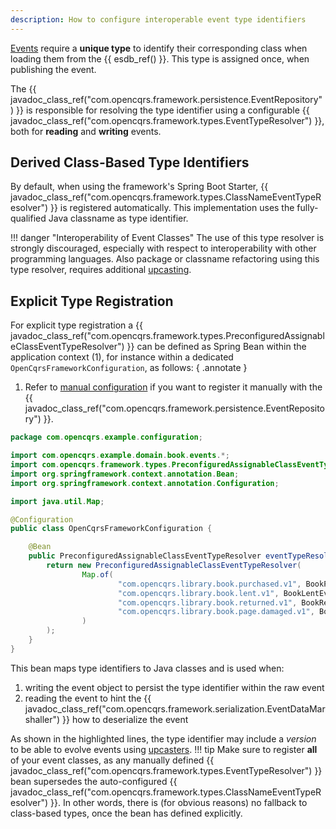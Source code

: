 ```yaml
---
description: How to configure interoperable event type identifiers
---
```


[Events](../../concepts/events/index.md) require a __unique type__ to identify their corresponding
class when loading them from the {{ esdb_ref() }}. This type is assigned once, when publishing the event.

The {{ javadoc_class_ref("com.opencqrs.framework.persistence.EventRepository") }} is responsible for
resolving the type identifier using a configurable {{ javadoc_class_ref("com.opencqrs.framework.types.EventTypeResolver") }},
both for __reading__ and __writing__ events.

## Derived Class-Based Type Identifiers

By default, when using the framework's Spring Boot Starter, {{ javadoc_class_ref("com.opencqrs.framework.types.ClassNameEventTypeResolver") }} is registered
automatically. This implementation uses the fully-qualified Java classname as type identifier.

!!! danger "Interoperability of Event Classes"
    The use of this type resolver is strongly discouraged, especially with respect to
    interoperability with other programming languages. Also package or classname refactoring using
    this type resolver, requires additional [upcasting](../../concepts/upcasting/index.md).

## Explicit Type Registration

For explicit type registration a {{ javadoc_class_ref("com.opencqrs.framework.types.PreconfiguredAssignableClassEventTypeResolver") }}
can be defined as Spring Bean within the application context (1), for instance within a dedicated `OpenCqrsFrameworkConfiguration`, as follows:
{ .annotate }

1. Refer to [manual configuration](../../reference/core_components/event_repository/index.md#manual-configuration) if you want to register it manually with the {{ javadoc_class_ref("com.opencqrs.framework.persistence.EventRepository") }}.

```java hl_lines="17-20"
package com.opencqrs.example.configuration;

import com.opencqrs.example.domain.book.events.*;
import com.opencqrs.framework.types.PreconfiguredAssignableClassEventTypeResolver;
import org.springframework.context.annotation.Bean;
import org.springframework.context.annotation.Configuration;

import java.util.Map;

@Configuration
public class OpenCqrsFrameworkConfiguration {

    @Bean
    public PreconfiguredAssignableClassEventTypeResolver eventTypeResolver() {
        return new PreconfiguredAssignableClassEventTypeResolver(
                Map.of(
                        "com.opencqrs.library.book.purchased.v1", BookPurchasedEvent.class,
                        "com.opencqrs.library.book.lent.v1", BookLentEvent.class,
                        "com.opencqrs.library.book.returned.v1", BookReturnedEvent.class,
                        "com.opencqrs.library.book.page.damaged.v1", BookPageDamagedEvent.class
                )
        );
    }
}
```

This bean maps type identifiers to Java classes and is used when:

1. writing the event object to persist the type identifier within the raw event
2. reading the event to hint the {{ javadoc_class_ref("com.opencqrs.framework.serialization.EventDataMarshaller") }} how to deserialize the event

As shown in the highlighted lines, the type identifier may include a _version_ to be able
to evolve events using [upcasters](../../concepts/upcasting/index.md).
!!! tip
    Make sure to register __all__ of your event classes, as any manually defined
    {{ javadoc_class_ref("com.opencqrs.framework.types.EventTypeResolver") }} bean supersedes the auto-configured {{ javadoc_class_ref("com.opencqrs.framework.types.ClassNameEventTypeResolver") }}.
    In other words, there is (for obvious reasons) no fallback to class-based types,
    once the bean has defined explicitly.
